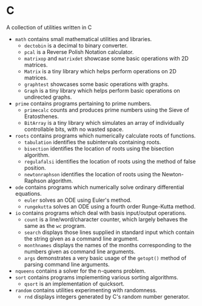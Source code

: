 # C
A collection of utilities written in C

- `math` contains small mathematical utilities and libraries.
    - `dectobin` is a decimal to binary converter.
    - `pcal` is a Reverse Polish Notation calculator.
    - `matrixop` and `matrixdet` showcase some basic operations with 2D matrices.
    - `Matrix` is a tiny library which helps perform operations on 2D matrices.
    - `graphtest` showcases some basic operations with graphs.
    - `Graph` is a tiny library which helps perform basic operations on undirected graphs.
- `prime` contains programs pertaining to prime numbers.
    - `primecalc` counts and produces prime numbers using the Sieve of Eratosthenes.
    - `BitArray` is a tiny library which simulates an array of individually controllable bits, with no wasted space.
- `roots` contains programs which numerically calculate roots of functions.
    - `tabulation` identifies the subintervals containing roots.
    - `bisection` identifies the location of roots using the bisection algorithm.
    - `regulafalsi` identifies the location of roots using the method of false position.
    - `newtonraphson` identifies the location of roots using the Newton-Raphson algorithm.
- `ode` contains programs which numerically solve ordinary differential equations.
    - `euler` solves an ODE using Euler's method.
    - `rungekutta` solves an ODE using a fourth order Runge-Kutta method.
- `io` contains programs which deal with basis input/output operations.
    - `count` is a line/word/character counter, which largely behaves the same as the `wc` program.
    - `search` displays those lines supplied in standard input which contain the string given as a command line argument.
    - `monthnames` displays the names of the months corresponding to the numbers given as command line arguments.
    - `args` demonstrates a very basic usage of the `getopt()` method of parsing command line arguments.
- `nqueens` contains a solver for the n-queens problem.
- `sort` contains programs implementing various sorting algorithms.
    - `qsort` is an implementation of quicksort.
- `random` contains utilities experimenting with randomness.
    - `rnd` displays integers generated by C's random number generator.
